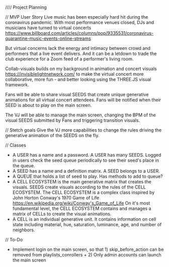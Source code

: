 //// Project Planning

// MVP User Story
Live music has been especially hard hit during the coronavirus pandemic. With most performance venues closed, DJs and musicians have turned to virtual concerts https://www.billboard.com/articles/columns/pop/9335531/coronavirus-quarantine-music-events-online-streams 

But virtual concerns lack the energy and intimacy between crowd and performers that a live event delivers. And it can be a letdown to trade the club experience for a Zoom feed of a performer's living room. 

Collab-visuals builds on my background in animation and concert visuals https://invisiblelightnetwork.com/ to make the virtual concert more collaborative, more fun - and better looking using the THREE.JS visual framework. 

Fans will be able to share visual SEEDS that create unique generative animations for all virtual concert attendees. Fans will be notified when their SEED is about to play on the main screen. 

The VJ will be able to manage the main screen, changing the BPM of the visual SEEDS submitted by Fans and triggering transition visuals. 

// Stetch goals
Give the VJ more capabilities to change the rules driving the generative animation of the SEEDS on the fly. 


// Classes
* A USER has a name and a password. A USER has many SEEDS. Logged in users check the seed queue periodically to see their seed's place in the queue.
* A SEED has a name and a definition matrix. A SEED belongs to a USER. 
* A QUEUE that holds a list of seed to play. Has methods to add to queue?
* A CELL ECOSYSTEM is the main generative matrix that creates the visuals. SEEDS create visuals according to the rules of the CELL ECOSYSTEM. The CELL ECOSYSTEM is a complex class inspired by John Horton Conway's 1970 Game of Life https://en.wikipedia.org/wiki/Conway's_Game_of_Life On it's most fundamental level, the CELL ECOSYSTEM contains and manages a matrix of CELLs to create the visual animations.
* A CELL is an individual generative unit. It contains information on cell state including material, hue, saturation, luminance, age, and number of neighbors. 

//  To-Do
* Implement login on the main screen, so that 1) skip_before_action can be removed from playlists_conrollers + 2) Only admin accounts can launch the main screen